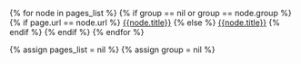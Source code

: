 {% for node in pages_list %}
    {% if group == nil or group == node.group %}
        {% if page.url == node.url %}
            <a href="{{node.url}}"><span class="navbut active">{{node.title}}</span></a>
        {% else %}
            <a href="{{node.url}}"><span class="navbut">{{node.title}}</span></a>
        {% endif %} 
    {% endif %}
{% endfor %}

{% assign pages_list = nil %}
{% assign group = nil %}
